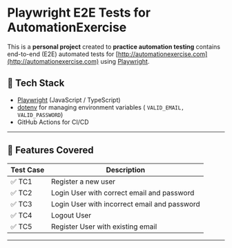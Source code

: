 # Playwright E2E Tests for AutomationExercise

This is a **personal project** created to **practice automation testing** contains end-to-end (E2E) automated tests for [http://automationexercise.com](http://automationexercise.com) using [Playwright](https://playwright.dev/).

## 🧰 Tech Stack

- [Playwright](https://playwright.dev/) (JavaScript / TypeScript)
- [dotenv](https://www.npmjs.com/package/dotenv) for managing environment variables (  ```VALID_EMAIL, VALID_PASSWORD```)
- GitHub Actions for CI/CD

---

## 🚀 Features Covered

| Test Case | Description |
|-----------|-------------|
| ✅ TC1 | Register a new user |
| ✅ TC2 | Login User with correct email and password |
| ✅ TC3 | Login User with incorrect email and password |
| ✅ TC4 | Logout User |
| ✅ TC5 | Register User with existing email |

---
